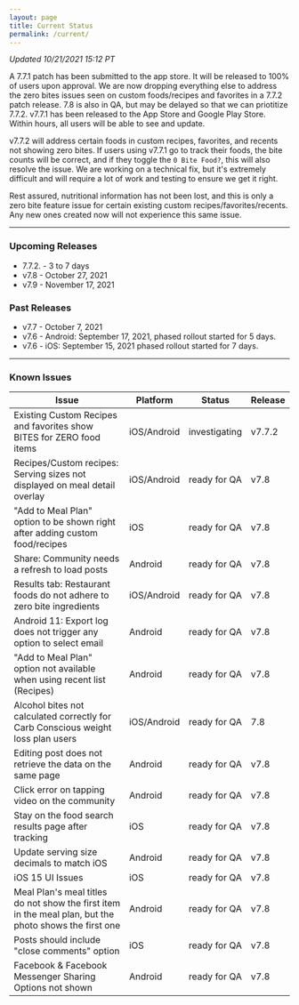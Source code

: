 ```yaml
---
layout: page
title: Current Status
permalink: /current/
---
```


_Updated 10/21/2021 15:12 PT_

A 7.7.1 patch has been submitted to the app store. It will be released to 100% of users upon approval. We are now dropping everything else to address the zero bites issues seen on custom foods/recipes and favorites in a 7.7.2 patch release. 7.8 is also in QA, but may be delayed so that we can priotitize 7.7.2.
v7.7.1 has been released to the App Store and Google Play Store. Within hours,
all users will be able to see and update.

v7.7.2 will address certain foods in custom recipes, favorites, and recents not
showing zero bites. If users using v7.7.1 go to track their foods, the bite
counts will be correct, and if they toggle the `0 Bite Food?`, this will also
resolve the issue. We are working on a technical fix, but it's extremely
difficult and will require a lot of work and testing to ensure we get it right.

Rest assured, nutritional information has not been lost, and this is only a zero
bite feature issue for certain existing custom recipes/favorites/recents. Any
new ones created now will not experience this same issue.

***

### Upcoming Releases
- 7.7.2.  - 3 to 7 days
- v7.8    - October 27, 2021
- v7.9    - November 17, 2021
 
### Past Releases
- v7.7    - October 7, 2021
- v7.6    - Android: September 17, 2021, phased rollout started for 5 days.
- v7.6    - iOS: September 15, 2021 phased rollout started for 7 days.

***

### Known Issues

|Issue                          |Platform   | Status    | Release           |
| ---                           | ---       | ---       | ---               |
|Existing Custom Recipes and favorites show BITES for ZERO food items|iOS/Android|investigating| v7.7.2|
|Recipes/Custom recipes: Serving sizes not displayed on meal detail overlay |iOS/Android|ready for QA| v7.8|
|"Add to Meal Plan" option to be shown right after adding custom food/recipes |iOS|ready for QA| v7.8|
|Share: Community needs a refresh to load posts |Android|ready for QA| v7.8|
|Results tab: Restaurant foods do not adhere to zero bite ingredients |iOS/Android|ready for QA| v7.8|
|Android 11: Export log does not trigger any option to select email |Android|ready for QA| v7.8|
|"Add to Meal Plan" option not available when using recent list (Recipes) |Android|ready for QA| v7.8|
|Alcohol bites not calculated correctly for Carb Conscious weight loss plan users |iOS/Android|ready for QA| 7.8|
|Editing post does not retrieve the data on the same page |Android|ready for QA| v7.8|
|Click error on tapping video on the community |Android|ready for QA| v7.8|
|Stay on the food search results page after tracking|iOS|ready for QA| v7.8|
|Update serving size decimals to match iOS|Android|ready for QA| v7.8|
|iOS 15 UI Issues|iOS|ready for QA| v7.8|
|Meal Plan's meal titles do not show the first item in the meal plan, but the photo shows the first one |Android|ready for QA| v7.8|
|Posts should include "close comments" option |iOS|ready for QA| v7.8|
|Facebook & Facebook Messenger Sharing Options not shown  |Android|ready for QA| v7.8|
